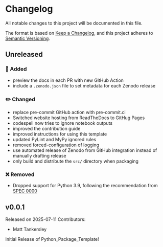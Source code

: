 # Changelog

All notable changes to this project will be documented in this file.

The format is based on [Keep a Changelog](https://keepachangelog.com/en/1.1.0/),
and this project adheres to [Semantic Versioning](https://semver.org/spec/v2.0.0.html).

## Unreleased

### 🚀 Added
- preview the docs in each PR with new GitHub Action
- include a `.zenodo.json` file to set metadata for each Zenodo release

### ✏️ Changed
- replace pre-commit GitHub action with pre-commit.ci
- Switched website hosting from ReadTheDocs to GitHug Pages
- codespell now tries to ignore notebook outputs
- improved the contribution guide
- improved instructions for using this template
- updated PyLint and MyPy ignored rules
- removed forced-configuration of logging
- use automated release of Zenodo from GitHub integration instead of manually drafting release
- only build and distribute the `src/` directory when packaging

### ❌ Removed
- Dropped support for Python 3.9, following the recommendation from [SPEC 0000](https://scientific-python.org/specs/spec-0000/)

<!--
Below is an example for a release

## v0.0.1
Released on 2025-06-04
Contributors:
- author1
- author2

### 🚀 Added
- function `function2` for calculating something important.

### ✏️ Changed
- Changed the lower bounds on the pandas dependency from v1.5 to v1.2.

### ⚠️ Deprecated
- marked `function1` as deprecated, used the new `function2` instead.

### ❌ Removed
- removed the previously deprecated `function0`.

### 🐛 Fixed
- fixed a bug in `function1` which cause some error.

### 🛡️ Security
- removed a password from the code.

-->


## v0.0.1
Released on 2025-07-11
Contributors:
- Matt Tankersley

Initial Release of Python_Package_Template!
